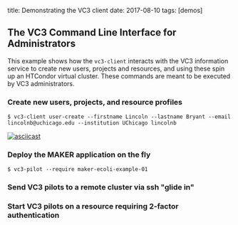 title: Demonstrating the VC3 client
date: 2017-08-10
tags: [demos]

## The VC3 Command Line Interface for Administrators

This example shows how the `vc3-client` interacts with the VC3 information service to create new users, projects and resources, and using these spin up an HTCondor virtual cluster. These commands are meant to be executed by VC3 administrators. 

### Create new users, projects, and resource profiles

    $ vc3-client user-create --firstname Lincoln --lastname Bryant --email lincolnb@uchicago.edu --institution UChicago lincolnb 

[![asciicast](https://asciinema.org/a/a6fajD1XmHW1dxEvHvxqwwjb2.png)](https://asciinema.org/a/a6fajD1XmHW1dxEvHvxqwwjb2)

### Deploy the MAKER application on the fly

    $ vc3-pilot --require maker-ecoli-example-01

<script type="text/javascript" src="https://asciinema.org/a/4qzmcrpmrzssxen6s1knkgw86.js" id="asciicast-4qzmcrpmrzssxen6s1knkgw86" async data-size="medium" data-theme="monokai"></script>

### Send VC3 pilots to a remote cluster via ssh "glide in"

<script type="text/javascript" src="https://asciinema.org/a/7a9ku2k4z3ujtnr1v4cjo6mq3.js" id="asciicast-7a9ku2k4z3ujtnr1v4cjo6mq3" async data-size="medium" data-theme="monokai"></script>

### Start VC3 pilots on a resource requiring 2-factor authentication

<script type="text/javascript" src="https://asciinema.org/a/84798.js" id="asciicast-84798" async data-size="medium" data-theme="monokai"></script>
